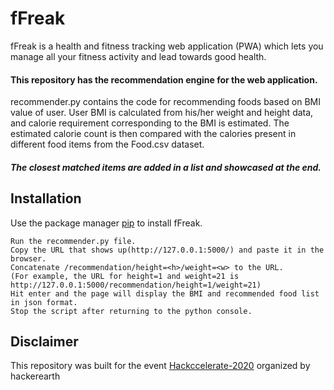 # fFreak

fFreak is a health and fitness tracking web application (PWA) which lets you manage all your fitness activity and lead towards good health.
#### This repository has the recommendation engine for the web application.

recommender.py contains the code for recommending foods based on BMI value of user. User BMI is calculated from his/her weight and height data, and calorie requirement corresponding to the BMI is estimated.
The estimated calorie count is then compared with the calories present in different food items from the Food.csv dataset. 
##### The closest matched items are added in a list and showcased at the end.

## Installation

Use the package manager [pip](https://pip.pypa.io/en/stable/) to install fFreak.

```
Run the recommender.py file.
Copy the URL that shows up(http://127.0.0.1:5000/) and paste it in the browser.
Concatenate /recommendation/height=<h>/weight=<w> to the URL.
(For example, the URL for height=1 and weight=21 is http://127.0.0.1:5000/recommendation/height=1/weight=21)
Hit enter and the page will display the BMI and recommended food list in json format.
Stop the script after returning to the python console.
```

## Disclaimer
This repository was built for the event [Hackccelerate-2020](https://www.hackerearth.com/challenges/hackathon/hackccelerate-2020/) organized by hackerearth